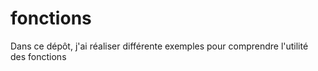# fonctions
Dans ce dépôt, j'ai réaliser différente exemples pour comprendre l'utilité des fonctions 
